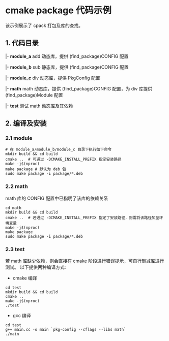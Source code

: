 # cmake package 代码示例

该示例展示了 cpack 打包及库的查找。

## 1. 代码目录

|- **module_a**  add 动态库，提供 (find_package)CONFIG 配置

|- **module_b**  sub 静态库，提供 (find_package)CONFIG 配置

|- **module_c**  div 动态库，提供 PkgConfig 配置

|- **math**      math 动态库，提供 (find_package)CONFIG 配置，为 div 库提供 (find_package)Module 配置

|- **test**      测试 math 动态库及其依赖

## 2. 编译及安装

### 2.1 module

```shell
# 在 module_a/module_b/module_c 目录下执行如下命令
mkdir build && cd build
cmake ..  # 可通过 -DCMAKE_INSTALL_PREFIX 指定安装路径
make -j$(nproc)
make package # 默认为 deb 包
sudo make package -i package/*.deb
```

### 2.2 math

math 库的 CONFIG 配置中已指明了该库的依赖关系

```shell
cd math
mkdir build && cd build
cmake ..  # 若通过 -DCMAKE_INSTALL_PREFIX 指定了安装路径，则需将该路径加至环境变量
make -j$(nproc)
make package
sudo make package -i package/*.deb
```

### 2.3 test

若 math 库缺少依赖，则会直接在 cmake 阶段进行错误提示，可自行删减库进行测试。
以下提供两种编译方式:
 - cmake 编译

```shell
cd test
mkdir build && cd build
cmake ..
make -j$(nproc)
./test
```
 - gcc 编译
```shell
cd test
g++ main.cc -o main `pkg-config --cflags --libs math`
./main
```

